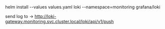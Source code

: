  helm install --values values.yaml loki --namespace=monitoring grafana/loki

send log to -> http://loki-gateway.monitoring.svc.cluster.local/loki/api/v1/push
